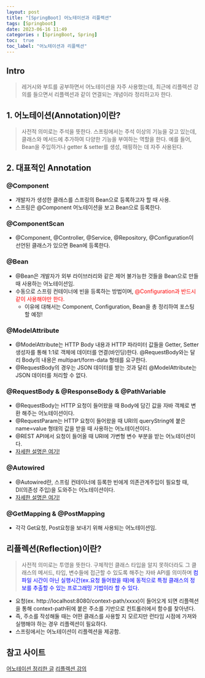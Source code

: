 ```yaml
---
layout: post
title: "[SpringBoot] 어노테이션과 리플렉션"
tags: [Springboot]
date: 2023-06-16 11:49
categories : [SpringBoot, Spring]
toc:  true
toc_label: "어노테이션과 리플렉션"
---
```


## Intro
> 레거시와 부트를 공부하면서 어노테이션을 자주 사용했는데, 최근에 리플렉션 강의를 들으면서 리플렉션과 같이 연결되는 개념이라 정리하고자 한다.

## 1. 어노테이션(Annotation)이란?
> 사전적 의미로는 주석을 뜻한다. 스프링에서는 주석 이상의 기능을 갖고 있는데, 클래스와 메서드에 추가하여 다양한 기능을 부여하는 역할을 한다. 예를 들어, Bean을 주입하거나 getter & setter를 생성, 매핑하는 데 자주 사용된다.

## 2. 대표적인 Annotation
### @Component
- 개발자가 생성한 클래스를 스프링의 Bean으로 등록하고자 할 때 사용.
- 스프링은 @Component 어노테이션을 보고 Bean으로 등록한다.

### @ComponentScan
- @Component, @Controller, @Service, @Repository, @Configuration이 선언된 클래스가 있으면 Bean에 등록한다.

### @Bean
- @Bean은 개발자가 외부 라이브러리와 같은 제어 불가능한 것들을 Bean으로 만들 때 사용하는 어노테이션임.
- 수동으로 스프링 컨테이너에 빈을 등록하는 방법이며,  <span style="color:red">@Configuration과 반드시 같이 사용해야만 한다.</span>
  - 이유에 대해서는 Component, Configuration, Bean을 총 정리하여 포스팅 할 예정!

### @ModelAttribute
- @ModelAttribute는 HTTP Body 내용과 HTTP 파라미터 값들을 Getter, Setter 생성자를 통해 1:1로 객체에 데이터를 연결(바인딩)한다. @RequestBody와는 달리 Body의 내용은 multipart/form-data 형태를 요구한다.
- @RequestBody의 경우는 JSON 데이터를 받는 것과 달리 @ModelAttribute는 JSON 데이터를 처리할 수 없다.

### @RequestBody & @ResponseBody & @PathVariable
- @RequestBody는 HTTP 요청이 들어왔을 때 Body에 담긴 값을 자바 객체로 변환 해주는 어노테이션이다.
- @RequestParam는 HTTP 요청이 들어왔을 때 URI의 queryString에 붙은 name=value 형태의 값을 받을 때 사용하는 어노테이션이다.
- @REST API에서 요청이 들어올 때 URI에 가변형 변수 부분을 받는 어노테이션이다.
- [자세한 설명은 여기!](https://parkyoungjiin.github.io/springboot/spring/2023/06/11/RequestBody,-RequestParam-%EC%A0%95%EB%A6%AC/)

### @Autowired
- @Autowired란, 스프링 컨테이너에 등록한 빈에게 의존관계주입이 필요할 때, DI(의존성 주입)을 도와주는 어노테이션이다.<br>
- [자세한 설명은 여기!](https://parkyoungjiin.github.io/springboot/spring/2023/06/10/DI(Dependency-Injection)-3%EA%B0%80%EC%A7%80-%EB%B0%A9%EB%B2%95/)

### @GetMapping & @PostMapping
- 각각 Get요청, Post요청을 보내기 위해 사용되는 어노테이션임.

## 리플렉션(Reflection)이란?
> 사전적 의미로는 투영을 뜻한다. 구체적인 클래스 타입을 알지 못하더라도 그 클래스의 메서드, 타입, 변수들에 접근할 수 있도록 해주는 자바 API를 의미하며 <span style="color:blue">컴파일 시간이 아닌 실행시간(ex.요청 들어왔을 때)에 동적으로 특정 클래스의 정보를 추출할 수 있는 프로그래밍 기법이라 할 수 있다.<span>

- 요청(ex. http://localhost:8080/context-path/xxxx)이 들어오게 되면 리플렉션을 통해 context-path뒤에 붙은 주소를 기반으로 컨트롤러에서 함수를 찾아낸다.
- 즉, 주소를 작성해둘 때는 어떤 클래스를 사용할 지 모르지만 런타임 시점에 가져와 실행해야 하는 경우 리플렉션이 필요하다.
- 스프링에서는 어노테이션이 리플렉션을 제공함.
## 참고 사이트
[어노테이션 정리한 글](https://melonicedlatte.com/2021/07/18/182600.html#modelattribute)
[리플렉션 강의](https://www.youtube.com/watch?v=AyQwvxRJ0q0)

